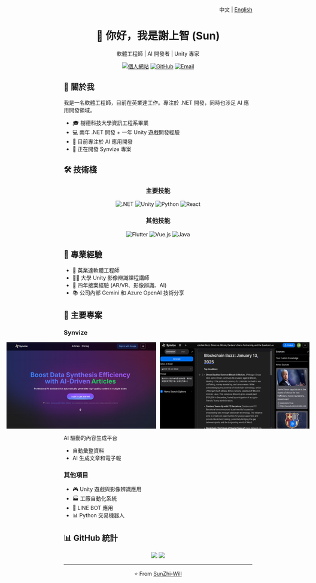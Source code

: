 <div align="right">
  中文 | <a href="README.md">English</a>
</div>

<div align="center">
  <h1>👋 你好，我是謝上智 (Sun)</h1>
  <p>軟體工程師 | AI 開發者 | Unity 專家</p>
  
  [![個人網站](https://img.shields.io/badge/網站-shangzhistime-blue?style=flat-square)](https://sites.google.com/view/shangzhistime)
  [![GitHub](https://img.shields.io/badge/GitHub-SunZhi--Will-181717?style=flat-square&logo=github)](https://github.com/SunZhi-Will)
  [![Email](https://img.shields.io/badge/Email-聯繫我-red?style=flat-square&logo=gmail)](mailto:sun055676@gmail.com)
</div>

## 🚀 關於我
我是一名軟體工程師，目前在英業達工作。專注於 .NET 開發，同時也涉足 AI 應用開發領域。

- 🎓 樹德科技大學資訊工程系畢業
- 💻 兩年 .NET 開發 + 一年 Unity 遊戲開發經驗
- 🌱 目前專注於 AI 應用開發
- 🔭 正在開發 Synvize 專案

## 🛠️ 技術棧
<div align="center">
  
  ### 主要技能
  ![.NET](https://img.shields.io/badge/-.NET-512BD4?style=for-the-badge&logo=dotnet&logoColor=white)
  ![Unity](https://img.shields.io/badge/-Unity-000000?style=for-the-badge&logo=Unity&logoColor=white)
  ![Python](https://img.shields.io/badge/-Python-3776AB?style=for-the-badge&logo=Python&logoColor=white)
  ![React](https://img.shields.io/badge/-React-61DAFB?style=for-the-badge&logo=React&logoColor=black)

  ### 其他技能
  ![Flutter](https://img.shields.io/badge/-Flutter-02569B?style=for-the-badge&logo=Flutter&logoColor=white)
  ![Vue.js](https://img.shields.io/badge/-Vue.js-4FC08D?style=for-the-badge&logo=Vue.js&logoColor=white)
  ![Java](https://img.shields.io/badge/-Java-007396?style=for-the-badge&logo=Java&logoColor=white)
</div>

## 💼 專業經驗
- 🏢 英業達軟體工程師
- 👨‍🏫 大學 Unity 影像辨識課程講師
- 🤝 四年接案經驗 (AR/VR、影像辨識、AI)
- 📚 公司內部 Gemini 和 Azure OpenAI 技術分享

## 🚀 主要專案
### Synvize
<div align="center" style="display: flex; justify-content: center; gap: 10px;">
  <img width="400" src="images/synvize/home.png" alt="Synvize 首頁">
  <img width="400" src="images/synvize/edit.png" alt="Synvize 編輯頁面">
</div>

AI 驅動的內容生成平台
- 自動彙整資料
- AI 生成文章和電子報

### 其他項目
- 🎮 Unity 遊戲與影像辨識應用
- 🏭 工廠自動化系統
- 🤖 LINE BOT 應用
- 📊 Python 交易機器人

## 📊 GitHub 統計
<div align="center">
  <img height="150" src="https://github-readme-stats.vercel.app/api?username=SunZhi-Will&show_icons=true&theme=radical"/>
  <img height="150" src="https://github-readme-stats.vercel.app/api/top-langs/?username=SunZhi-Will&layout=compact&theme=radical"/>
</div>

---
<div align="center">
  ⭐️ From <a href="https://github.com/SunZhi-Will">SunZhi-Will</a>
</div> 